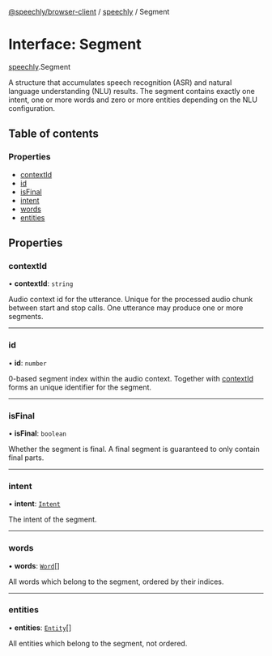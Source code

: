 [@speechly/browser-client](../README.md) / [speechly](../modules/speechly.md) / Segment

# Interface: Segment

[speechly](../modules/speechly.md).Segment

A structure that accumulates speech recognition (ASR) and natural language understanding (NLU) results.
The segment contains exactly one intent, one or more words and zero or more entities depending on the NLU configuration.

## Table of contents

### Properties

- [contextId](speechly.Segment.md#contextid)
- [id](speechly.Segment.md#id)
- [isFinal](speechly.Segment.md#isfinal)
- [intent](speechly.Segment.md#intent)
- [words](speechly.Segment.md#words)
- [entities](speechly.Segment.md#entities)

## Properties

### contextId

• **contextId**: `string`

Audio context id for the utterance. Unique for the processed audio chunk between start and stop calls.
One utterance may produce one or more segments.

___

### id

• **id**: `number`

0-based segment index within the audio context. Together with [contextId](speechly.Segment.md#contextid) forms an unique identifier for the segment.

___

### isFinal

• **isFinal**: `boolean`

Whether the segment is final. A final segment is guaranteed to only contain final parts.

___

### intent

• **intent**: [`Intent`](speechly.Intent.md)

The intent of the segment.

___

### words

• **words**: [`Word`](speechly.Word.md)[]

All words which belong to the segment, ordered by their indices.

___

### entities

• **entities**: [`Entity`](speechly.Entity.md)[]

All entities which belong to the segment, not ordered.
